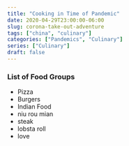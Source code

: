 ```yaml
---
title: "Cooking in Time of Pandemic"
date: 2020-04-29T23:00:00-06:00
slug: corona-take-out-adventure 
tags: ["china", "culinary"]
categories: ["Pandemics", "Culinary"]
series: ["Culinary"]
draft: false
---
```


### List of Food Groups

* Pizza
* Burgers
* Indian Food
* niu rou mian
* steak
* lobsta roll
* love